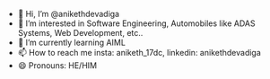- 👋 Hi, I’m @anikethdevadiga
- 👀 I’m interested in Software Engineering, Automobiles like ADAS Systems, Web Development, etc..
- 🌱 I’m currently learning AIML
- 📫 How to reach me insta: aniketh_17dc, linkedin: anikethdevadiga
- 😄 Pronouns: HE/HIM

<!---
anikethdevadiga/anikethdevadiga is a ✨ special ✨ repository because its `README.md` (this file) appears on your GitHub profile.
You can click the Preview link to take a look at your changes.
--->

